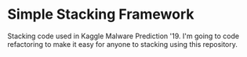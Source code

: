 # Simple Stacking Framework
Stacking code used in Kaggle Malware Prediction '19.
I'm going to code refactoring to make it easy for anyone to stacking using this repository.
